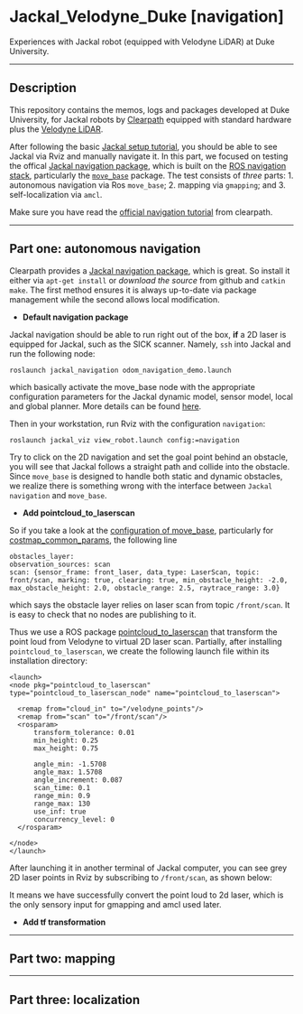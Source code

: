 Jackal_Velodyne_Duke [navigation]
========

Experiences with Jackal robot (equipped with Velodyne LiDAR) at Duke University.

-----
Description
-----
This repository contains the memos, logs and packages developed at Duke University, for Jackal robots by [Clearpath](https://www.clearpathrobotics.com) equipped with standard hardware plus the [Velodyne LiDAR](velodynelidar.com/). 

After following the basic [Jackal setup tutorial](https://github.com/MengGuo/Jackal_Velodyne_Duke), you should be able to see Jackal via Rviz and manually navigate it. 
In this part, we focused on testing the offical [Jackal navigation package](https://github.com/jackal/jackal/tree/indigo-devel/jackal_navigation), which is built on the [ROS navigation stack](http://wiki.ros.org/navigation), particularly the [`move_base`](http://wiki.ros.org/move_base?distro=kinetic) package. The test consists of _three_ parts: 1. autonomous navigation via Ros `move_base`; 2. mapping via `gmapping`; and 3. self-localization via `amcl`.

Make sure you have read the [official navigation tutorial](https://www.clearpathrobotics.com/assets/guides/jackal/navigation.html) from clearpath.



-----
Part one: autonomous navigation
-----

Clearpath provides a [Jackal navigation package](https://github.com/jackal/jackal/tree/indigo-devel/jackal_navigation), which is great. So install it either via `apt-get install` or _download the source_ from github and `catkin make`. The first method ensures it is always up-to-date via package management while the second allows local modification.

  * **Default navigation package**
  
  Jackal navigation should be able to run right out of the box, **if** a 2D laser is equipped for Jackal, such as the SICK scanner. Namely, `ssh` into Jackal and run the following node:

  ```
  roslaunch jackal_navigation odom_navigation_demo.launch
  ```

  which basically activate the move_base node with the appropriate configuration parameters for the Jackal dynamic model, sensor model, local and global planner. More details can be found [here](https://github.com/jackal/jackal/blob/indigo-devel/jackal_navigation/launch/include/move_base.launch).

  Then in your workstation, run Rviz with the configuration `navigation`:

  ```
  roslaunch jackal_viz view_robot.launch config:=navigation
  ```

  Try to click on the 2D navigation and set the goal point behind an obstacle, you will see that Jackal follows a straight path and collide into the obstacle. Since `move_base` is designed to handle both static and dynamic obstacles, we realize there is something wrong with the interface between `Jackal navigation` and `move_base`.

  * **Add pointcloud_to_laserscan**
  
  So if you take a look at the [configuration of move_base](https://github.com/jackal/jackal/tree/indigo-devel/jackal_navigation/params), particularly for [costmap_common_params](https://github.com/jackal/jackal/blob/indigo-devel/jackal_navigation/params/costmap_common_params.yaml), the following line

  ```
  obstacles_layer:
  observation_sources: scan
  scan: {sensor_frame: front_laser, data_type: LaserScan, topic: front/scan, marking: true, clearing: true, min_obstacle_height: -2.0, max_obstacle_height: 2.0, obstacle_range: 2.5, raytrace_range: 3.0}
  ```
  
  which says the obstacle layer relies on laser scan from topic `/front/scan`. It is easy to check that no nodes are publishing to it.

  Thus we use a ROS package [pointcloud_to_laserscan](http://wiki.ros.org/pointcloud_to_laserscan) that transform the point loud from Velodyne to virtual 2D laser scan. Partially, after installing `pointcloud_to_laserscan`, we create the following launch file within its installation directory:

  ```
  <launch>
  <node pkg="pointcloud_to_laserscan" type="pointcloud_to_laserscan_node" name="pointcloud_to_laserscan">

    <remap from="cloud_in" to="/velodyne_points"/>
    <remap from="scan" to="/front/scan"/>
    <rosparam>
        transform_tolerance: 0.01
        min_height: 0.25
        max_height: 0.75

        angle_min: -1.5708
        angle_max: 1.5708
        angle_increment: 0.087
        scan_time: 0.1
        range_min: 0.9
        range_max: 130
        use_inf: true
        concurrency_level: 0
    </rosparam>

  </node>
  </launch>
  ```


  After launching it in another terminal of Jackal computer, you can see grey 2D laser points in Rviz by subscribing to `/front/scan`, as shown below:

  It means we have successfully convert the point loud to 2d laser, which is the only sensory input for gmapping and amcl used later.

  * **Add tf transformation**




-----
Part two: mapping
-----




-----
Part three: localization
-----
 